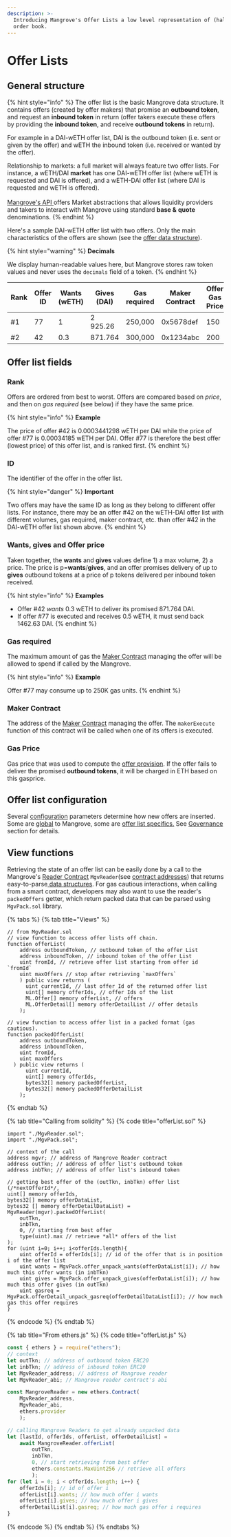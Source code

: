 ```yaml
---
description: >-
  Introducing Mangrove's Offer Lists a low level representation of (half) an
  order book.
---
```


# Offer Lists

## General structure

{% hint style="info" %}
The offer list is the basic Mangrove data structure. It contains offers (created by offer makers) that promise an **outbound token**, and request an **inbound token** in return (offer takers execute these offers by providing the **inbound token**, and receive **outbound tokens** in return).

For example in a DAI-wETH offer list, DAI is the outbound token (i.e. sent or given by the offer) and wETH the inbound token (i.e. received or wanted by the offer).

Relationship to markets: a full market will always feature two offer lists. For instance, a wETH/DAI **market** has one DAI-wETH offer list (where wETH is requested and DAI is offered), and a wETH-DAI offer list (where DAI is requested and wETH is offered).\
\
[Mangrove's API ](../../meta-topics/mangrove-api/)offers Market abstractions that allows liquidity providers and takers to interact with Mangrove using standard **base &** **quote** denominations.
{% endhint %}

Here's a sample DAI-wETH offer list with two offers. Only the main characteristics of the offers are shown (see the [offer data structure](../../data-structures/offer-data-structures.md#mgvlib-offer)).

{% hint style="warning" %}
**Decimals**

We display human-readable values here, but Mangrove stores raw token values and never uses the `decimals` field of a token.
{% endhint %}

| Rank | Offer ID | Wants (wETH) | Gives (DAI) | Gas required | Maker Contract | Offer Gas Price |
| ---- | -------- | ------------ | ----------- | ------------ | -------------- | --------------- |
| #1   | 77       | 1            | 2 925.26    | 250,000      | 0x5678def      | 150             |
| #2   | 42       | 0.3          | 871.764     | 300,000      | 0x1234abc      | 200             |

## Offer list fields

### Rank

Offers are ordered from best to worst. Offers are compared based on _price_, and then on _gas required_ (see below) if they have the same price.

{% hint style="info" %}
**Example**

The price of offer #42 is 0.0003441298 wETH per DAI while the price of offer #77 is 0.00034185 wETH per DAI. Offer #77 is therefore the best offer (lowest price) of this offer list, and is ranked first.
{% endhint %}

### ID

The identifier of the offer in the offer list.

{% hint style="danger" %}
**Important**

Two offers may have the same ID as long as they belong to different offer lists. For instance, there may be an offer #42 on the wETH-DAI offer list with different volumes, gas required, maker contract, etc. than offer #42 in the DAI-wETH offer list shown above.
{% endhint %}

### Wants, gives and Offer price

Taken together, the **wants** and **gives** values define 1) a max volume, 2) a price. The price is p=**wants**/**gives**, and an offer promises delivery of up to **gives** outbound tokens at a price of p tokens delivered per inbound token received.

{% hint style="info" %}
**Examples**

* Offer #42 _wants_ 0.3 wETH to deliver its promised 871.764 DAI.
* If offer #77 is executed and receives 0.5 wETH, it must send back 1462.63 DAI.
{% endhint %}

### Gas required

The maximum amount of gas the [Maker Contract](../../offer-maker/maker-contract.md) managing the offer will be allowed to spend if called by the Mangrove.

{% hint style="info" %}
**Example**

Offer #77 may consume up to 250K gas units.
{% endhint %}

### Maker Contract

The address of the [Maker Contract](../../offer-maker/maker-contract.md) managing the offer. The `makerExecute` function of this contract will be called when one of its offers is executed.

### Gas Price

Gas price that was used to compute the [offer provision](../../offer-maker/offer-provision.md). If the offer fails to deliver the promised **outbound tokens**, it will be charged in ETH based on this gasprice.

## Offer list configuration

Several [configuration](../../data-structures/mangrove-configuration.md) parameters determine how new offers are inserted. Some are [global](../../data-structures/mangrove-configuration.md#mgvlib.global) to Mangrove, some are [offer list specifics.](../../data-structures/mangrove-configuration.md#mgvlib.local) See [Governance](../../meta-topics/governance.md) section for details.

## View functions

Retrieving the state of an offer list can be easily done by a call to the Mangrove's [Reader Contract](../../meta-topics/mangroves-ecosystem/reader.md) `MgvReader`(see [contract addresses](../../contract-addresses.md)) that returns easy-to-parse[ data structures](../../data-structures/offer-data-structures.md). For gas cautious interactions, when calling from a smart contract, developers may also want to use the reader's `packedOffers` getter, which return packed data that can be parsed using `MgvPack.sol` library.

{% tabs %}
{% tab title="Views" %}
```solidity
// from MgvReader.sol
// view function to access offer lists off chain.
function offerList(
    address outboundToken, // outbound token of the offer List
    address inboundToken, // inbound token of the offer List
    uint fromId, // retrieve offer list starting from offer id `fromId`
    uint maxOffers // stop after retrieving `maxOffers`
    ) public view returns (
      uint currentId, // last offer Id of the returned offer list
      uint[] memory offerIds, // offer Ids of the list 
      ML.Offer[] memory offerList, // offers
      ML.OfferDetail[] memory offerDetailList // offer details
    );

// view function to access offer list in a packed format (gas cautious).
function packedOfferList(
    address outboundToken,
    address inboundToken,
    uint fromId,
    uint maxOffers
  ) public view returns (
      uint currentId,
      uint[] memory offerIds,
      bytes32[] memory packedOfferList,
      bytes32[] memory packedOfferDetailList
    );
```
{% endtab %}

{% tab title="Calling from solidity" %}
{% code title="offerList.sol" %}
```solidity
import "./MgvReader.sol";
import "./MgvPack.sol";

// context of the call
address mgvr; // address of Mangrove Reader contract
address outTkn; // address of offer list's outbound token
address inbTkn; // address of offer list's inbound token

// getting best offer of the (outTkn, inbTkn) offer list
(/*nextOfferId*/, 
uint[] memory offerIds, 
bytes32[] memory offerDataList, 
bytes32 [] memory offerDetailDataList) = MgvReader(mgvr).packedOfferList(
    outTkn, 
    inbTkn, 
    0, // starting from best offer
    type(uint).max // retrieve *all* offers of the list
);
for (uint i=0; i++; i<offerIds.length){
    uint offerId = offerIds[i]; // id of the offer that is in position i of the offer list
    uint wants = MgvPack.offer_unpack_wants(offerDataList[i]); // how much this offer wants (in inbTkn)
    uint gives = MgvPack.offer_unpack_gives(offerDataList[i]); // how much this offer gives (in outTkn)
    uint gasreq = MgvPack.offerDetail_unpack_gasreq(offerDetailDataList[i]); // how much gas this offer requires
}
```
{% endcode %}
{% endtab %}

{% tab title="From ethers.js" %}
{% code title="offerList.js" %}
```javascript
const { ethers } = require("ethers");
// context
let outTkn; // address of outbound token ERC20
let inbTkn; // address of inbound token ERC20
let MgvReader_address; // address of Mangrove reader
let MgvReader_abi; // Mangrove reader contract's abi

const MangroveReader = new ethers.Contract(
    MgvReader_address, 
    MgvReader_abi, 
    ethers.provider
    );

// calling Mangrove Readers to get already unpacked data
let [lastId, offerIds, offerList, offerDetailList] = 
    await MangroveReader.offerList(
        outTkn,
        inbTkn, 
        0, // start retrieving from best offer
        ethers.constants.MaxUint256 // retrieve all offers
        );
for (let i = 0; i < offerIds.length; i++) {
    offerIds[i]; // id of offer i
    offerList[i].wants; // how much offer i wants
    offerList[i].gives; // how much offer i gives
    offerDetailList[i].gasreq; // how much gas offer i requires
}
```
{% endcode %}
{% endtab %}
{% endtabs %}
